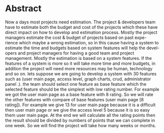 # Abstract

Now a days most projects need estimation. The project & developers team have to estimate both the budget and cost of the projects which these have direct impact on how to develop and estimation process. Mostly the project managers estimate the cost & budget of projects based on past expe- rience which maybe a wrong estimation, so in this cause having a system to estimate the time and budgets based on system features will help the devel- opers and project managers for having a good team and project management.
Mostly the estimation is based on a system features. If the features of a system is more so it will take more time and more budgets, in addition the project will need more resources may be human, technology and so on. lets suppose we are going to develop a system with 30 features such as (user main page, access level, graph charts, crud, administrator panel .). the team should select one feature as base feature which the selected feature should be the simplest with low rating number. For example we got the user main page as a base feature with 8 rating. So we will rate the other features with compare of base features (user main page [8 rating]). For example we give 13 for user main page because it is a difficult then user main page or we give the access level 5 because it is so easy them user main page. At the end we will calculate all the rating points then the result should be divided by numbers of points that we can complete in one week. So we will find the project will take how many weeks or months.
